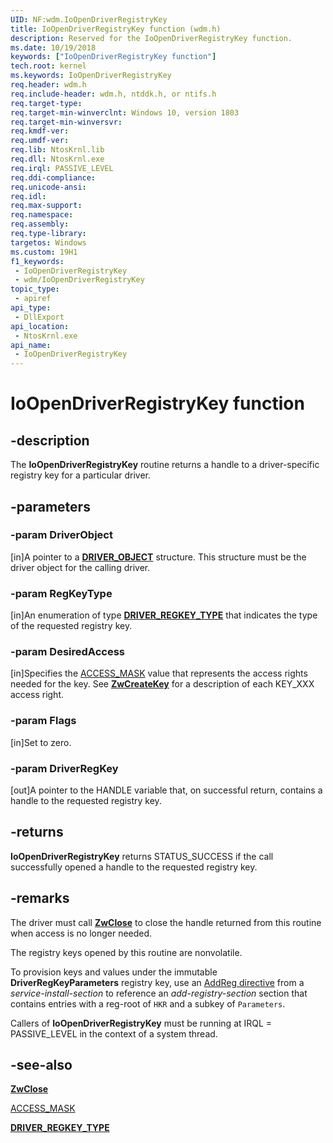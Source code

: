```yaml
---
UID: NF:wdm.IoOpenDriverRegistryKey
title: IoOpenDriverRegistryKey function (wdm.h)
description: Reserved for the IoOpenDriverRegistryKey function.
ms.date: 10/19/2018
keywords: ["IoOpenDriverRegistryKey function"]
tech.root: kernel
ms.keywords: IoOpenDriverRegistryKey
req.header: wdm.h
req.include-header: wdm.h, ntddk.h, or ntifs.h
req.target-type: 
req.target-min-winverclnt: Windows 10, version 1803
req.target-min-winversvr: 
req.kmdf-ver: 
req.umdf-ver: 
req.lib: NtosKrnl.lib
req.dll: NtosKrnl.exe
req.irql: PASSIVE_LEVEL
req.ddi-compliance: 
req.unicode-ansi: 
req.idl: 
req.max-support: 
req.namespace: 
req.assembly: 
req.type-library: 
targetos: Windows
ms.custom: 19H1
f1_keywords:
 - IoOpenDriverRegistryKey
 - wdm/IoOpenDriverRegistryKey
topic_type:
 - apiref
api_type:
 - DllExport
api_location:
 - NtosKrnl.exe
api_name:
 - IoOpenDriverRegistryKey
---
```


# IoOpenDriverRegistryKey function


## -description

The **IoOpenDriverRegistryKey** routine returns a handle to a driver-specific registry key for a particular driver.

## -parameters

### -param DriverObject 

[in]A pointer to a [**DRIVER_OBJECT**](ns-wdm-_driver_object.md) structure. This structure must be the driver object for the calling driver.

### -param RegKeyType 

[in]An enumeration of type [**DRIVER_REGKEY_TYPE**](ne-wdm-driver_regkey_type.md) that indicates the type of the requested registry key.

### -param DesiredAccess 

[in]Specifies the [ACCESS_MASK](/windows-hardware/drivers/kernel/access-mask) value that represents the access rights needed for the key. See [**ZwCreateKey**](nf-wdm-zwcreatekey.md) for a description of each KEY_XXX access right.

### -param Flags 

[in]Set to zero.

### -param DriverRegKey 

[out]A pointer to the HANDLE variable that, on successful return, contains a handle to the requested registry key.

## -returns

**IoOpenDriverRegistryKey** returns STATUS_SUCCESS if the call successfully opened a handle to the requested registry key.

## -remarks

The driver must call [**ZwClose**](nf-wdm-zwclose.md) to close the handle returned from this routine when access is no longer needed.

The registry keys opened by this routine are nonvolatile.

To provision keys and values under the immutable **DriverRegKeyParameters** registry key, use an [AddReg directive](/windows-hardware/drivers/install/inf-addreg-directive) from a *service-install-section* to reference an *add-registry-section* section that contains entries with a reg-root of `HKR` and a subkey of `Parameters`.

Callers of **IoOpenDriverRegistryKey** must be running at IRQL = PASSIVE_LEVEL in the context of a system thread.

## -see-also

[**ZwClose**](nf-wdm-zwclose.md)	

[ACCESS_MASK](/windows-hardware/drivers/kernel/access-mask)

[**DRIVER_REGKEY_TYPE**](ne-wdm-driver_regkey_type.md)
